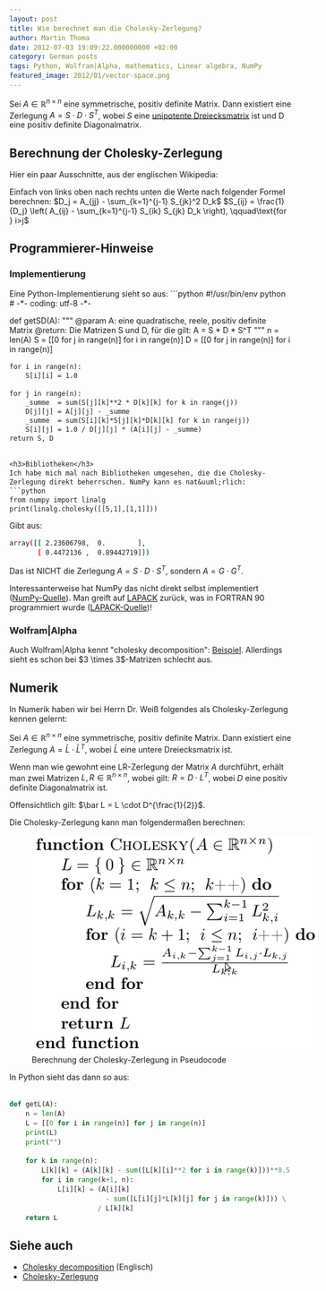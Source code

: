 ```yaml
---
layout: post
title: Wie berechnet man die Cholesky-Zerlegung?
author: Martin Thoma
date: 2012-07-03 19:09:22.000000000 +02:00
category: German posts
tags: Python, Wolfram|Alpha, mathematics, Linear algebra, NumPy
featured_image: 2012/01/vector-space.png
---
```

Sei $A \in \mathbb{R}^{n \times n}$ eine symmetrische, positiv definite Matrix. Dann existiert eine Zerlegung $A = S \cdot D \cdot S^T$, wobei $S$ eine <a href="http://de.wikipedia.org/wiki/Dreiecksmatrix#Unipotente_Dreiecksmatrizen">unipotente Dreiecksmatrix</a> ist und D eine positiv definite Diagonalmatrix.

<h2>Berechnung der Cholesky-Zerlegung</h2>
Hier ein paar Ausschnitte, aus der englischen Wikipedia:

Einfach von links oben nach rechts unten die Werte nach folgender Formel berechnen:
$D_j = A_{jj} - \sum_{k=1}^{j-1} S_{jk}^2 D_k$
$S_{ij} = \frac{1}{D_j} \left( A_{ij} - \sum_{k=1}^{j-1} S_{ik} S_{jk} D_k \right), \qquad\text{for } i>j$


<h2>Programmierer-Hinweise</h2>
<h3>Implementierung</h3>
Eine Python-Implementierung sieht so aus:
```python
#!/usr/bin/env python
# -*- coding: utf-8 -*-

def getSD(A):
    """ @param A: eine quadratische, reele, positiv definite Matrix
        @return: Die Matrizen S und D, f&uuml;r die gilt:
                 A = S * D * S^T
    """
    n = len(A)
    S = [[0 for j in range(n)] for i in range(n)]
    D = [[0 for j in range(n)] for i in range(n)]
 
    for i in range(n):
        S[i][i] = 1.0
     
    for j in range(n):
        _summe  = sum(S[j][k]**2 * D[k][k] for k in range(j))
        D[j][j] = A[j][j] - _summe
        _summe  = sum(S[i][k]*S[j][k]*D[k][k] for k in range(j))
        S[i][j] = 1.0 / D[j][j] * (A[i][j] - _summe)
    return S, D
```

<h3>Bibliotheken</h3>
Ich habe mich mal nach Bibliotheken umgesehen, die die Cholesky-Zerlegung direkt beherrschen. NumPy kann es nat&uuml;rlich:
```python
from numpy import linalg
print(linalg.cholesky([[5,1],[1,1]]))
```
Gibt aus:
```bash
array([[ 2.23606798,  0.        ],
       [ 0.4472136 ,  0.89442719]])
```

Das ist NICHT die Zerlegung $A = S \cdot D \cdot S^T$, sondern $A = G \cdot G^T$.

Interessanterweise hat NumPy das nicht direkt selbst implementiert (<a href="https://github.com/numpy/numpy/blob/master/numpy/linalg/linalg.py#L448">NumPy-Quelle</a>). Man greift auf <a href="http://de.wikipedia.org/wiki/LAPACK">LAPACK</a> zur&uuml;ck, was in FORTRAN 90 programmiert wurde (<a href="http://www.netlib.org/lapack/double/dpotrf.f">LAPACK-Quelle</a>)!

<h3>Wolfram|Alpha</h3>
Auch Wolfram|Alpha kennt "cholesky decomposition": <a href="http://www.wolframalpha.com/input/?i=cholesky+decomposition+%7B%7B5%2C2%7D%2C%7B2%2C1%7D%7D">Beispiel</a>. Allerdings sieht es schon bei $3 \times 3$-Matrizen schlecht aus.

<h2>Numerik</h2>
In Numerik haben wir bei Herrn Dr. Wei&szlig; folgendes als Cholesky-Zerlegung kennen gelernt:

Sei $A \in \mathbb{R}^{n \times n}$ eine symmetrische, positiv definite Matrix. Dann existiert eine Zerlegung $A = \bar L \cdot \bar{L}^T$, wobei $\bar L$ eine untere Dreiecksmatrix ist.

Wenn man wie gewohnt eine LR-Zerlegung der Matrix $A$ durchf&uuml;hrt, erh&auml;lt man zwei Matrizen $L, R \in \mathbb{R}^{n \times n}$, wobei gilt: $R = D \cdot L^T$, wobei $D$ eine positiv definite Diagonalmatrix ist. 

Offensichtlich gilt: $\bar L = L \cdot D^{\frac{1}{2}}$.

Die Cholesky-Zerlegung kann man folgenderma&szlig;en berechnen:

<figure class="aligncenter">
            <a href="../images/2012/07/cholesky-zerlegung-numerik.png"><img src="../images/2012/07/cholesky-zerlegung-numerik.png" alt="Berechnung der Cholesky-Zerlegung in Pseudocode" style="max-width:512px;max-height:390px" class="size-full wp-image-67881"/></a>
            <figcaption class="text-center">Berechnung der Cholesky-Zerlegung in Pseudocode</figcaption>
        </figure>

In Python sieht das dann so aus:

```python

def getL(A):
    n = len(A)
    L = [[0 for i in range(n)] for j in range(n)]
    print(L)
    print("")

    for k in range(n):
        L[k][k] = (A[k][k] - sum([L[k][i]**2 for i in range(k)]))**0.5
        for i in range(k+1, n):
            L[i][k] = (A[i][k] 
                        - sum([L[i][j]*L[k][j] for j in range(k)])) \
                      / L[k][k]
    return L

```

<h2>Siehe auch</h2>
<ul>
  <li><a href="http://en.wikipedia.org/wiki/Cholesky_decomposition">Cholesky decomposition</a> (Englisch)</li>
  <li><a href="http://de.wikipedia.org/wiki/Cholesky-Zerlegung">Cholesky-Zerlegung</a></li>
</ul>
